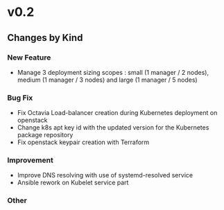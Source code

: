 # v0.2

## Changes by Kind

### New Feature

- Manage 3 deployment sizing scopes : small (1 manager / 2 nodes), medium (1 manager / 3 nodes) and large (1 manager / 5 nodes)

### Bug Fix

- Fix Octavia Load-balancer creation during Kubernetes deployment on openstack
- Change k8s apt key id with the updated version for the Kubernetes package repository
- Fix openstack keypair creation with Terraform

### Improvement

- Improve DNS resolving with use of systemd-resolved service
- Ansible rework on Kubelet service part

### Other
